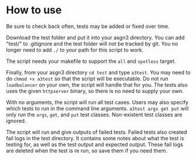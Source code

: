 # How to use

Be sure to check back often, tests may be added or fixed over time.

Download the test folder and put it into your asgn3 directory. You can add "test/" to .gitignore and the test folder will not be tracked by git. You no longer need to add `./` to your path for this script to work.

The script needs your makefile to support the `all` and `spotless` target.  

Finally, from your asgn3 directory `cd test` and type `a3test`. You may need to do `chmod +x a3test` so that the script will be executable. Do not run `loadbalancer` on your own, the script will handle that for you. The tests also uses the given `httpserver` binary, so there is no need to supply your own.

With no arguments, the script will run all test cases. Users may also specify which tests to run in the command line arguments. `a3test args get put` will only run the `args`, `get`, and `put` test classes. Non-existent test classes are ignored.

The script will run and give outputs of failed tests. Failed tests also created fail logs in the test directory. It contains some notes about what the test is testing for, as well as the test output and expected output. These fail logs are deleted when the test is re run, so save them if you need them.

